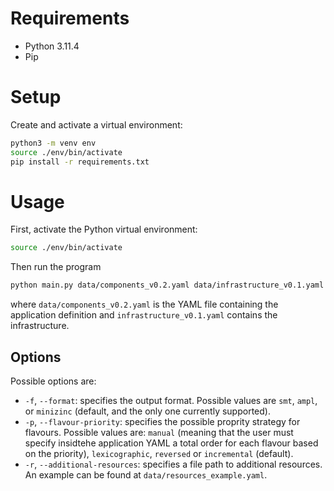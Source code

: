 # Requirements
- Python 3.11.4
- Pip

# Setup
Create and activate a virtual environment:
```bash
python3 -m venv env
source ./env/bin/activate
pip install -r requirements.txt
```

# Usage
First, activate the Python virtual environment:

```bash
source ./env/bin/activate
```
Then run the program
```bash
python main.py data/components_v0.2.yaml data/infrastructure_v0.1.yaml -f minizinc
```
where `data/components_v0.2.yaml` is the YAML file containing the application
definition and `infrastructure_v0.1.yaml` contains the infrastructure.

## Options
Possible options are:
- `-f`, `--format`: specifies the output format. Possible values are `smt`,
  `ampl`, or `minizinc` (default, and the only one currently supported).
- `-p`, `--flavour-priority`: specifies the possible proprity strategy for
  flavours. Possible values are: `manual` (meaning that the user must specify
  insidtehe application YAML a total order for each flavour based on the
  priority), `lexicographic`, `reversed` or `incremental` (default).
- `-r`, `--additional-resources`: specifies a file path to additional resources.
  An example can be found at `data/resources_example.yaml`.
